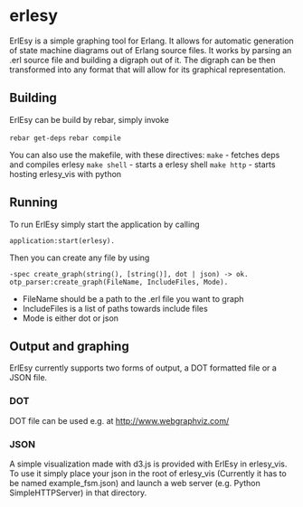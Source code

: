 # erlesy

ErlEsy is a simple graphing tool for Erlang. It allows for automatic generation of state machine diagrams out of Erlang source files. It works by parsing an .erl source file and building a digraph out of it. The digraph can be then transformed into any format that will allow for its graphical representation.

## Building

ErlEsy can be build by rebar, simply invoke

`rebar get-deps`
`rebar compile`

You can also use the makefile, with these directives:
`make` - fetches deps and compiles erlesy
`make shell` - starts a erlesy shell
`make http` - starts hosting erlesy_vis with python

## Running 

To run ErlEsy simply start the application by calling

`application:start(erlesy).`

Then you can create any file by using

`-spec create_graph(string(), [string()], dot | json) -> ok.`
`otp_parser:create_graph(FileName, IncludeFiles, Mode).`

* FileName should be a path to the .erl file you want to graph
* IncludeFiles is a list of paths towards include files
* Mode is either dot or json

## Output and graphing

ErlEsy currently supports two forms of output, a DOT formatted file or a JSON file.

### DOT

DOT file can be used e.g. at http://www.webgraphviz.com/

### JSON

A simple visualization made with d3.js is provided with ErlEsy in erlesy_vis. To use it simply place your json in the root of erlesy_vis (Currently it has to be named example_fsm.json) and launch a web server (e.g. Python SimpleHTTPServer) in that directory.
